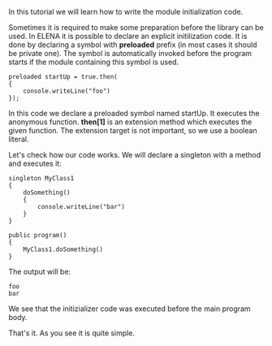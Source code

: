 In this tutorial we will learn how to write the module initialization code.

Sometimes it is required to make some preparation before the library can be used. In ELENA it is possible to declare an explicit initilization code. It is done by declaring a symbol with **preloaded** prefix (in most cases it should be private one). The symbol is automatically invoked before the program starts if the module containing this symbol is used.

    preloaded startUp = true.then(
    {
        console.writeLine("foo")
    });

In this code we declare a preloaded symbol named startUp. It executes the anonymous function. **then[1]** is an extension method which executes the given function. The extension target is not important, so we use a boolean literal.

Let's check how our code works. We will declare a singleton with a method and executes it:

    singleton MyClass1    
    {
        doSomething()
        {
            console.writeLine("bar")
        }
    }
    
    public program()
    {
        MyClass1.doSomething()
    }

The output will be:

    foo
    bar
    
We see that the initizializer code was executed before the main program body.

That's it. As you see it is quite simple.

